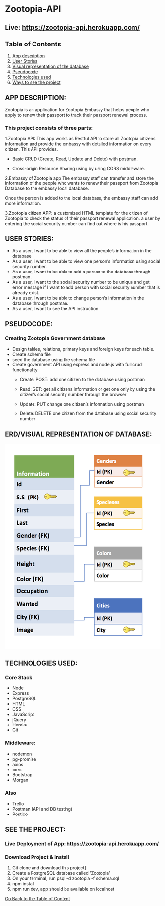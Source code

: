 <a name="goback">

# Zootopia-API
## Live: https://zootopia-api.herokuapp.com/
</a>



## Table of Contents

1. [App description](#appdescription)
2. [User Stories](#userstories)
3. [Visual representation of the database](#database)
4. [Pseudocode](#pseudocode)
5. [Technologies used](#technologies)
6. [Ways to see the project](#project)

<a name="appdescription">

## APP DESCRIPTION:

Zootopia is an application for Zootopia Embassy that helps people who apply to renew their passport to track their passport renewal process.

### This project consists of three parts:

1.Zootopia API: 
This app works as Restful API to store all Zootopia citizens information and provide the embassy with detailed information on every citizen.
This API provides.

*	Basic CRUD (Create, Read, Update and Delete) with postman.

*	Cross-origin Resource Sharing using by using CORS middleware.

2.Embassy of Zootopia app
The embassy staff can transfer and store the information of the people who wants to renew their passport from Zootopia Database to the embassy local database.

Once the person is added to the local database, the embassy staff can add more information. 

3.Zootopia citizen APP:
a customized HTML template for the citizen of Zootopia to check the status of their passport renewal application.
a user by entering the social security number can find out where is his passport.



</a>

<a name="userstories">

## USER STORIES:

* As a user, I want to be able to view all the people’s information in the database 
* As a user, I want to be able to view one person’s information using social security number.
* As a user, I want to be able to add a person to the database through postman.
* As a user, I want to the social security number to be unique and get error message if I want to add person with social security number that is already exist. 
* As a user, I want to be able to change person’s information in the database through postman.
* As a user, I want to see the API instruction 

</a>

<a name="pseudocode">

## PSEUDOCODE:

### Creating Zootopia Government database 

*  Design tables, relations, primary keys and foreign keys for each table.
*  Create schema file 
*   seed the database using the schema file
*	Create government API using express and node.js with full crud functionality
	* 	Create: POST: add one citizen to the database using postman

 	*	Read: GET: get all citizens information or get one only by using the citizen’s social security number through the browser
	*	Update: PUT change one citizen’s information using postman
	*	Delete: DELETE one citizen from the database using social security number
</a>

<a name="database">

## ERD/VISUAL REPRESENTATION OF DATABASE:

![database](./assets/database.png)

</a>

<a name="technologies">

## TECHNOLOGIES USED:

### Core Stack:

- Node
- Express
- PostgreSQL
- HTML
- CSS
- JavaScript
- jQuery
- Heroku
- Git

### Middleware:

- nodemon
- pg-promise
- axios
- cors
- Bootstrap
- Morgan


### Also

- Trello 
- Postman (API and DB testing)
- Postico

</a>

<a name="project">

## SEE THE PROJECT:

### Live Deployment of App: https://zootopia-api.herokuapp.com/



### Download Project & Install

1. Git clone and download this project]
2. Create a PostgreSQL database called 'Zootopia'
3. On your terminal, run psql -d zootopia -f schema.sql
4. npm install 
5. npm run dev, app should be available on localhost
</a>

[Go Back to the Table of Content](#goback)
